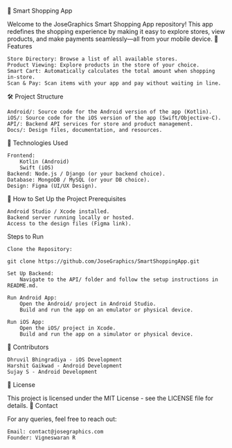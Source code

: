 🛒 Smart Shopping App

Welcome to the JoseGraphics Smart Shopping App repository! This app redefines the shopping experience by making it easy to explore stores, view products, and make payments seamlessly—all from your mobile device.
🚀 Features

    Store Directory: Browse a list of all available stores.
    Product Viewing: Explore products in the store of your choice.
    Smart Cart: Automatically calculates the total amount when shopping in-store.
    Scan & Pay: Scan items with your app and pay without waiting in line.

🛠️ Project Structure

    Android/: Source code for the Android version of the app (Kotlin).
    iOS/: Source code for the iOS version of the app (Swift/Objective-C).
    API/: Backend API services for store and product management.
    Docs/: Design files, documentation, and resources.

🔧 Technologies Used

    Frontend:
        Kotlin (Android)
        Swift (iOS)
    Backend: Node.js / Django (or your backend choice).
    Database: MongoDB / MySQL (or your DB choice).
    Design: Figma (UI/UX Design).

📂 How to Set Up the Project
Prerequisites

    Android Studio / Xcode installed.
    Backend server running locally or hosted.
    Access to the design files (Figma link).

Steps to Run

    Clone the Repository:

    git clone https://github.com/JoseGraphics/SmartShoppingApp.git  

    Set Up Backend:
        Navigate to the API/ folder and follow the setup instructions in README.md.

    Run Android App:
        Open the Android/ project in Android Studio.
        Build and run the app on an emulator or physical device.

    Run iOS App:
        Open the iOS/ project in Xcode.
        Build and run the app on a simulator or physical device.

🌟 Contributors

    Dhruvil Bhingradiya - iOS Development
    Harshit Gaikwad - Android Development
    Sujay S - Android Development

📄 License

This project is licensed under the MIT License - see the LICENSE file for details.
📧 Contact

For any queries, feel free to reach out:

    Email: contact@josegraphics.com
    Founder: Vigneswaran R
